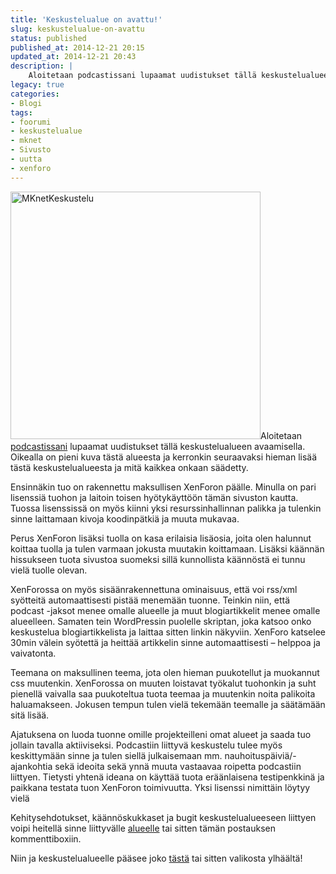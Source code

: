```yaml
---
title: 'Keskustelualue on avattu!'
slug: keskustelualue-on-avattu
status: published
published_at: 2014-12-21 20:15
updated_at: 2014-12-21 20:43
description: |
    Aloitetaan podcastissani lupaamat uudistukset tällä keskustelualueen avaamisella. Oikealla on pieni kuva tästä alueesta ja kerronkin seuraavaksi hieman lisää tästä keskustelualueesta ja mitä kaikkea onkaan säädetty. Ensinnäkin tuo on rakennettu maksullisen XenForon päälle. Minulla on pari lisenssiä tuohon ja laitoin toisen hyötykäyttöön tämän sivuston kautta. Tuossa lisenssissä on myös kiinni yksi resurssinhallinnan palikka ja tulenkin sinne laittamaan… Jatka lukemista Keskustelualue on avattu!
legacy: true
categories:
- Blogi
tags:
- foorumi
- keskustelualue
- mknet
- Sivusto
- uutta
- xenforo
---
```


<p><a href="https://cdn.markokaartinen.net/uploads/2014/12/MKnetKeskustelu.png"><img loading="lazy" decoding="async" class=" size-thumbnail wp-image-5465 alignright" src="https://cdn.markokaartinen.net/uploads/2014/12/MKnetKeskustelu-400x396.png" alt="MKnetKeskustelu" width="400" height="396" /></a>Aloitetaan <a title="021 Puhetta sivustosta ja joulusta" href="https://markokaartinen.net/021-puhetta-sivustosta-ja-joulusta/">podcastissani</a> lupaamat uudistukset tällä keskustelualueen avaamisella. Oikealla on pieni kuva tästä alueesta ja kerronkin seuraavaksi hieman lisää tästä keskustelualueesta ja mitä kaikkea onkaan säädetty.</p>
<p>Ensinnäkin tuo on rakennettu maksullisen XenForon päälle. Minulla on pari lisenssiä tuohon ja laitoin toisen hyötykäyttöön tämän sivuston kautta. Tuossa lisenssissä on myös kiinni yksi resurssinhallinnan palikka ja tulenkin sinne laittamaan kivoja koodinpätkiä ja muuta mukavaa.</p>
<p>Perus XenForon lisäksi tuolla on kasa erilaisia lisäosia, joita olen halunnut koittaa tuolla ja tulen varmaan jokusta muutakin koittamaan. Lisäksi käännän hissukseen tuota sivustoa suomeksi sillä kunnollista käännöstä ei tunnu vielä tuolle olevan.</p>
<p>XenForossa on myös sisäänrakennettuna ominaisuus, että voi rss/xml syötteitä automaattisesti pistää menemään tuonne. Teinkin niin, että podcast -jaksot menee omalle alueelle ja muut blogiartikkelit menee omalle alueelleen. Samaten tein WordPressin puolelle skriptan, joka katsoo onko keskustelua blogiartikkelista ja laittaa sitten linkin näkyviin. XenForo katselee 30min välein syötettä ja heittää artikkelin sinne automaattisesti &#8211; helppoa ja vaivatonta.</p>
<p>Teemana on maksullinen teema, jota olen hieman puukotellut ja muokannut css muutenkin. XenForossa on muuten loistavat työkalut tuohonkin ja suht pienellä vaivalla saa puukoteltua tuota teemaa ja muutenkin noita palikoita haluamakseen. Jokusen tempun tulen vielä tekemään teemalle ja säätämään sitä lisää.</p>
<p>Ajatuksena on luoda tuonne omille projekteilleni omat alueet ja saada tuo jollain tavalla aktiiviseksi. Podcastiin liittyvä keskustelu tulee myös keskittymään sinne ja tulen siellä julkaisemaan mm. nauhoituspäiviä/-ajankohtia sekä ideoita sekä ynnä muuta vastaavaa roipetta podcastiin liittyen. Tietysti yhtenä ideana on käyttää tuota eräänlaisena testipenkkinä ja paikkana testata tuon XenForon toimivuutta. Yksi lisenssi nimittäin löytyy vielä</p>
<p>Kehitysehdotukset, käännöskukkaset ja bugit keskustelualueeseen liittyen voipi heitellä sinne liittyvälle <a href="https://markokaartinen.net/keskustelu/alue/keskustelualue/">alueelle</a> tai sitten tämän postauksen kommenttiboxiin.</p>
<p>Niin ja keskustelualueelle pääsee joko <a href="https://markokaartinen.net/keskustelu/">tästä</a> tai sitten valikosta ylhäältä!</p>